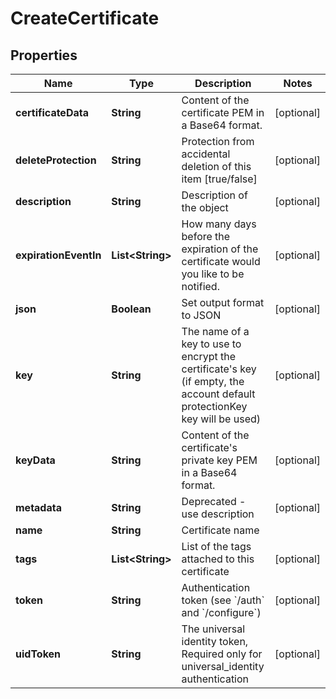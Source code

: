 

# CreateCertificate

## Properties

Name | Type | Description | Notes
------------ | ------------- | ------------- | -------------
**certificateData** | **String** | Content of the certificate PEM in a Base64 format. |  [optional]
**deleteProtection** | **String** | Protection from accidental deletion of this item [true/false] |  [optional]
**description** | **String** | Description of the object |  [optional]
**expirationEventIn** | **List&lt;String&gt;** | How many days before the expiration of the certificate would you like to be notified. |  [optional]
**json** | **Boolean** | Set output format to JSON |  [optional]
**key** | **String** | The name of a key to use to encrypt the certificate&#39;s key (if empty, the account default protectionKey key will be used) |  [optional]
**keyData** | **String** | Content of the certificate&#39;s private key PEM in a Base64 format. |  [optional]
**metadata** | **String** | Deprecated - use description |  [optional]
**name** | **String** | Certificate name | 
**tags** | **List&lt;String&gt;** | List of the tags attached to this certificate |  [optional]
**token** | **String** | Authentication token (see &#x60;/auth&#x60; and &#x60;/configure&#x60;) |  [optional]
**uidToken** | **String** | The universal identity token, Required only for universal_identity authentication |  [optional]



